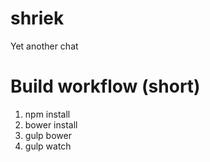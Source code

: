 # shriek
Yet another chat

# Build workflow (short)
1) npm install  
2) bower install  
3) gulp bower
4) gulp watch
